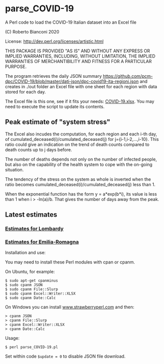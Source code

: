 # parse_COVID-19
A Perl code to load the COVID-19 Italian dataset into an Excel file

(C) Roberto Bianconi 2020 

License: http://dev.perl.org/licenses/artistic.html

THIS PACKAGE IS PROVIDED "AS IS" AND WITHOUT ANY EXPRESS OR
IMPLIED WARRANTIES, INCLUDING, WITHOUT LIMITATION, THE IMPLIED
WARRANTIES OF MERCHANTIBILITY AND FITNESS FOR A PARTICULAR PURPOSE.


The program retrieves the daily JSON summary https://github.com/pcm-dpc/COVID-19/blob/master/dati-json/dpc-covid19-ita-regioni.json and creates in ./out folder an Excel file with one sheet for each region with data stored for each day.


The Excel file is this one, see if it fits your needs: [COVID-19.xlsx](./out/COVID-19.xlsx). You may need to execute the script to update its contents.

## Peak estimate of "system stress"

The Excel also incudes the computation, for each region and each i-th day, of cumulated_deceased(i)/cumulated_deceased(j) for j={i-1,i-2,...,i-10}. This ratio could give an indication on the trend of death counts compared to death counts up to j days before. 

The number of deaths depends not only on the number of infected people, but also on the capability of the health system to cope with the on-going situation.

The tendency of the stress on the system as whole is inverted when the ratio becomes cumulated_deceased(i)/cumulated_deceased(j) less than 1.

When the exponential function has the form y = a\*exp(b\*i), its value is less than 1 when i > -ln(a)/b. That gives the number of days away from the peak.

## Latest estimates

### [Estimates for Lombardy](lombardia/README.md)

### [Estimates for Emilia-Romagna](emilia_romagna/README.md)


Installation and use:

You may need to install these Perl modules with cpan or cpanm. 

On Ubuntu, for example:
```
$ sudo apt-get cpanminus
$ sudo cpanm JSON
$ sudo cpanm File::Slurp
$ sudo cpanm Excel::Writer::XLSX
$ sudo cpanm Date::Calc
```
On Windows you can install www.strawberryperl.com and then:
```
> cpanm JSON
> cpanm File::Slurp
> cpanm Excel::Writer::XLSX
> cpanm Date::Calc
```

Usage:
```
$ perl parse_COVID-19.pl
```

Set within code `$update = 0` to disable JSON file download.

